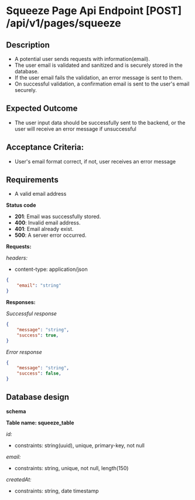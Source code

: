 # Squeeze Page Api Endpoint [POST] /api/v1/pages/squeeze

## Description

- A potential user sends requests with information(email).
- The user email is validated and sanitized and is securely stored in the database.
- If the user email fails the validation, an error message is sent to them.
- On successful validation, a confirmation email is sent to the user's email securely.

## Expected Outcome
- The user input data should be successfully sent to the backend, or the user will receive an error message if unsuccessful

## Acceptance Criteria:
- User's email format correct, if not, user receives an error message

## Requirements
- A valid email address

**Status code**
- **201**: Email was successfully stored.
- **400**: Invalid email address.
- **401**: Email already exist.
- **500**: A server error occurred.

**Requests:**

*headers:*
- content-type: application/json

```json
{
    "email": "string"
}
```
**Responses:**

*Successful response*
```json
{
    "message": "string",
    "success": true,
}
```

*Error response*
```json
{
    "message": "string",
    "success": false,
}
```

## Database design
**schema**

**Table name: squeeze_table**

*id:*
- constraints: string(uuid), unique, primary-key, not null

*email:*
- constraints: string, unique, not null, length(150)

*createdAt:*
- constraints: string, date timestamp
